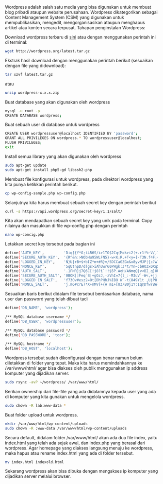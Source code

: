 Wordpress adalah salah satu media yang bisa digunakan untuk membuat blog pribadi ataupun website perusahaan. Wordpress dikategorikan sebagai Content Management System (CSM) yang digunakan untuk mempublikasikan, mengedit, mengorganisasikan ataupun menghapus artikel atau konten secara terpusat. Tahapan penginstalan Wordpress:

Download wordpress terbaru di [sini](https://wordpress.org/download/) atau dengan menggunakan perintah ini di terminal:

```bash
wget http://wordpress.org/latest.tar.gz
```

Ekstrak hasil download dengan menggunakan perintah berikut (sesuaikan dengan file yang didownload):

```bash
tar xzvf latest.tar.gz
```
atau
```bash
unzip wordpress-x.x.x.zip
```

Buat database yang akan digunakan oleh wordpress
```bash
mysql -u root -p
CREATE DATABASE wordpress;
```

Buat sebuah user di database untuk wordpress
```bash
CREATE USER wordpressuser@localhost IDENTIFIED BY 'password';
GRANT ALL PRIVILEGES ON wordpress.* TO wordpressuser@localhost;
FLUSH PRIVILEGES;
exit
```

Install semua library yang akan digunakan oleh wordpress
```bash
sudo apt-get update
sudo apt-get install php5-gd libssh2-php
```

Membuat file konfigurasi untuk wordpress, pada direktori wordpress yang kita punya ketikkan perintah berikut.
```bash
cp wp-config-sample.php wp-config.php
```

Selanjutnya kita harus membuat sebuah secret key dengan perintah berikut
```bash
curl -s https://api.wordpress.org/secret-key/1.1/salt/
```

Kita akan mendapatkan sebuah secret key yang unik pada terminal. Copy nilainya dan masukkan di file wp-config.php dengan perintah 
```bash
nano wp-concig.php
```

Letakkan secret key tersebut pada bagian ini
```bash
define('AUTH_KEY',         'Diq[{Y*G;t4R6S/i>1TO$2Cq(M=k>i2(+.r1!%~V/,?p7w]z&r&#`Ji$#-N$,1^8');
define('SECURE_AUTH_KEY',  '{R^&h:>NObHu95WLFN5}-w<K;R.+T<y=]-T3N.f4F;+9zqc`s3J338@[U~:R,ie2');
define('LOGGED_IN_KEY',    'N}U|rB+$+bIZ*m+#R}v/5DCCaGZGx&x8yvMJP|{c?wlTTN_$4xDR,{OBJ+:(nu_f');
define('NONCE_KEY',        '5qUtnpD/d(gs>iAhUwr60PHgk:J*t/Yn~:bHO3xQXq5n<|a+]0YV4Ck![+v/>{h/');
define('AUTH_SALT',        '.1FNR]j7Q6C[!j8?i`!!$5P.AoH/ANmqQ|v<BI_q]OU2Ao*=yf8+HC]_A@BQ!:`t');
define('SECURE_AUTH_SALT', '0BOK|]Feq`B|+gOzJ,-zVhI=7{l_:-M3uV`-W<,+jj;P17lKAn6WuQ7ip7`Lqt8,');
define('LOGGED_IN_SALT',   'f73Ov#esz2=Ot[DhPHhJ%IBO W`-t(849Y1t ,UjP8__a6j,lou)nG@@&j|bhT%U');
define('NONCE_SALT',       'j,m6#crE)*X+nMV{+{A m1+[U3/B0j1Y:Iq@DfwYBe--AUydoN*96>],9Bi!!3gr');
```

Sesuaikan baris berikut didalam file tersebut berdasarkan database, nama user dan password yang telah dibuat tadi

```bash
define('DB_NAME', 'wordpress');
 
/** MySQL database username */
define('DB_USER', 'wordpressuser');
 
/** MySQL database password */
define('DB_PASSWORD', 'toor');
 
/** MySQL hostname */
define('DB_HOST', 'localhost');
```

Wordpress tersebut sudah dikonfigurasi dengan benar namun belum diletakkan di folder yang tepat. Maka kita harus memindahkannya ke /var/www/html/ agar bisa diakses oleh publik menggunakan ip address komputer yang dijadikan server.
```bash
sudo rsync -avP ~/wordpress/ /var/www/html/
```

Berikan ownership dari file-file yang ada didalamnya kepada user yang ada di komputer yang kita gunakan untuk mengelola wordpress.
```bash
sudo chown -R lab:www-data *
```

Buat folder upload untuk wordpress.
```bash
mkdir /var/www/html/wp-content/uploads
sudo chown -R :www-data /var/www/html/wp-content/uploads
```

Secara default, didalam folder /var/www/html/ akan ada dua file index, yaitu index.html yang telah ada sejak awal, dan index.php yang berasal dari wordpress. Agar homepage yang diakses langsung menuju ke wordpress, maka hapus atau rename index.html yang ada di folder tersebut.
```bash
mv index.html indexold.html
```

Sekarang wordpress akan bisa dibuka dengan mengakses ip komputer yang dijadikan server melalui browser.
